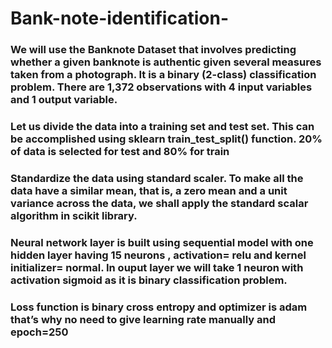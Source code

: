 # Bank-note-identification-
### We will use the Banknote Dataset that involves predicting whether a given banknote is authentic given several measures taken from a photograph. It is a binary (2-class) classification problem. There are 1,372 observations with 4 input variables and 1 output variable.
### Let us divide the data into a training set and test set. This can be accomplished using sklearn train_test_split() function. 20% of data is selected for test and 80% for train
### Standardize the data using standard scaler. To make all the data have a similar mean, that is, a zero mean and a unit variance across the data, we shall apply the standard scalar algorithm in scikit library.
### Neural network layer is built using sequential model with one hidden layer having 15 neurons , activation= relu and kernel initializer= normal. In ouput layer we will take 1 neuron with activation sigmoid as it is binary classification problem.
### Loss function is binary cross entropy and optimizer is adam that’s why no need to give learning rate manually and epoch=250
